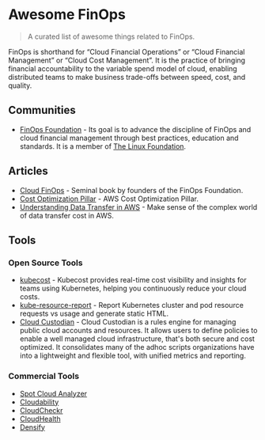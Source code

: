 # Awesome FinOps
> A curated list of awesome things related to FinOps.

FinOps is shorthand for “Cloud Financial Operations” or “Cloud Financial Management” or “Cloud Cost Management”. It is the practice of bringing financial accountability to the variable spend model of cloud, enabling distributed teams to make business trade-offs between speed, cost, and quality.

## Communities

- [FinOps Foundation](https://www.finops.org/) - Its goal is to advance the discipline of FinOps and cloud financial management through best practices, education and standards. It is a member of [The Linux Foundation](https://www.linuxfoundation.org/).

## Articles

- [Cloud FinOps](https://www.finops.org/resources/finops-book/) - Seminal book by founders of the FinOps Foundation.
- [Cost Optimization Pillar](https://docs.aws.amazon.com/wellarchitected/latest/cost-optimization-pillar/welcome.html) - AWS Cost Optimization Pillar.
- [Understanding Data Transfer in AWS](https://www.lastweekinaws.com/blog/understanding-data-transfer-in-aws/) - Make sense of the complex world of data transfer cost in AWS.

## Tools

### Open Source Tools

- [kubecost](https://www.kubecost.com/) - Kubecost provides real-time cost visibility and insights for teams using Kubernetes, helping you continuously reduce your cloud costs.
- [kube-resource-report](https://codeberg.org/hjacobs/kube-resource-report) - Report Kubernetes cluster and pod resource requests vs usage and generate static HTML.
- [Cloud Custodian](https://github.com/cloud-custodian/cloud-custodian) - Cloud Custodian is a rules engine for managing public cloud accounts and resources. It allows users to define policies to enable a well managed cloud infrastructure, that's both secure and cost optimized. It consolidates many of the adhoc scripts organizations have into a lightweight and flexible tool, with unified metrics and reporting.

### Commercial Tools

- [Spot Cloud Analyzer](https://spot.io/products/cloud-analyzer/)
- [Cloudability](https://www.cloudability.com/)
- [CloudCheckr](https://www.cloudhealthtech.com/)
- [CloudHealth](https://www.cloudhealthtech.com/)
- [Densify](https://www.densify.com/)
